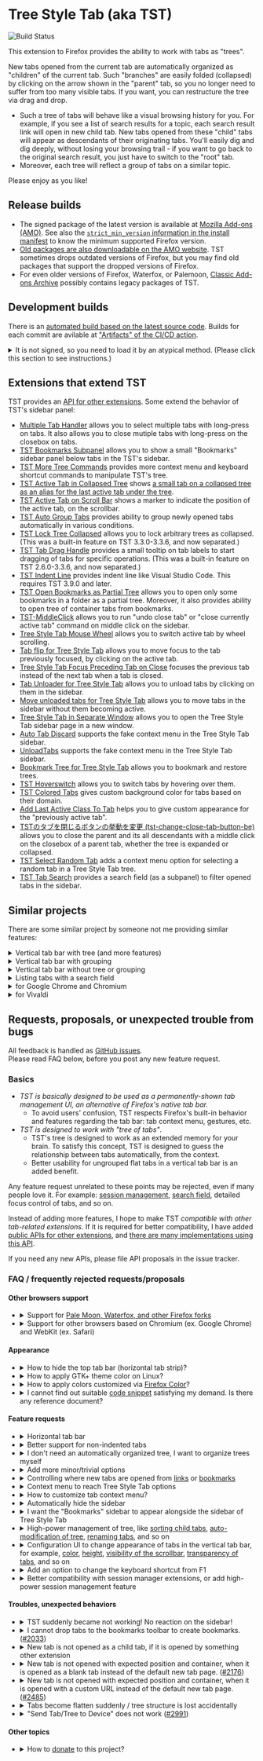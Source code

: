 # Tree Style Tab (aka TST)

![Build Status](https://github.com/piroor/treestyletab/actions/workflows/main.yml/badge.svg?branch=trunk)

This extension to Firefox provides the ability to work with tabs as "trees".

New tabs opened from the current tab are automatically organized as "children" of the current tab.
Such "branches" are easily folded (collapsed) by clicking on the arrow shown in the "parent" tab, so you no longer need to suffer from too many visible tabs.
If you want, you can restructure the tree via drag and drop.

 * Such a tree of tabs will behave like a visual browsing history for you.
   For example, if you see a list of search results for a topic, each search result link will open in new child tab.
   New tabs opened from these "child" tabs will appear as descendants of their originating tabs.
   You'll easily dig and dig deeply, without losing your browsing trail - if you want to go back to the original search result, you just have to switch to the "root" tab.
 * Moreover, each tree will reflect a group of tabs on a similar topic.

Please enjoy as you like!

## Release builds

* The signed package of the latest version is available at [Mozilla Add-ons (AMO)](https://addons.mozilla.org/firefox/addon/tree-style-tab/). See also the [`strict_min_version` information in the install manifest](https://github.com/piroor/treestyletab/blob/master/webextensions/manifest.json#L219) to know the minimum supported Firefox version.
* [Old packages are also downloadable on the AMO website](https://addons.mozilla.org/firefox/addon/tree-style-tab/versions/). TST sometimes drops outdated versions of Firefox, but you may find old packages that support the dropped versions of Firefox. 
* For even older versions of Firefox, Waterfox, or Palemoon, [Classic Add-ons Archive](https://github.com/JustOff/ca-archive) possibly contains legacy packages of TST.

## Development builds

There is an [automated build based on the latest source code](https://piro.sakura.ne.jp/xul/xpi/nightly/treestyletab-we.xpi).
Builds for each commit are avilable at ["Artifacts" of the CI/CD action](https://github.com/piroor/treestyletab/actions?query=workflow%3ACI%2FCD).

<details>
<p><summary>It is not signed, so you need to load it by an atypical method. (Please click this section to see instructions.)</summary></p>

There are two methods to try them in your environment:

* Go to `about:debugging` and click "Load Temporary Add-on" button, then choose the downloaded file. The development build will be loaded and active until you restart Firefox.
* If you want to try it as a regular addon instead of a temporary addon, you need to use [Nightly](https://www.mozilla.org/firefox/channel/desktop/) instead of the stable Firefox or Firefox beta. On Nightly, go to `about:config` and set `xpinstall.signatures.required` to `false`. Then you will be able to install such an unsigned addon.

Also, you can build a custom development build locally. For example, here are the steps to build an XPI on Ubuntu (native, or WSL on Windows 10):

```bash
$ sudo apt install git nodejs npm
$ git clone --recursive https://github.com/piroor/treestyletab.git
$ cd treestyletab/webextensions
$ make
```

Steps to build a specific revision (for example bb467286d58b3da90fd1b2e6ee8a8016e3377b97):

```
$ cd treestyletab/webextensions
$ git checkout bb467286d58b3da90fd1b2e6ee8a8016e3377b97
$ git submodule update
$ make
```

Then you will see new `.xpi` files in the current directory. You can install such a development build via `about:debugging`. Click the `Load Temporary Add-on` button and choose `treestyletab/manifest.json` or a built `.xpi` file.
</details>


## Extensions that extend TST

TST provides an [API for other extensions](https://github.com/piroor/treestyletab/wiki/API-for-other-addons).
Some extend the behavior of TST's sidebar panel:

 * [Multiple Tab Handler](https://addons.mozilla.org/firefox/addon/multiple-tab-handler/) allows you to select multiple tabs with long-press on tabs. It also allows you to close mutiple tabs with long-press on the closebox on tabs.
 * [TST Bookmarks Subpanel](https://addons.mozilla.org/firefox/addon/tst-bookmarks-subpanel/) allows you to show a small "Bookmarks" sidebar panel below tabs in the TST's sidebar.
 * [TST More Tree Commands](https://addons.mozilla.org/firefox/addon/tst-more-tree-commands/) provides more context menu and keyboard shortcut commands to manipulate TST's tree.
 * [TST Active Tab in Collapsed Tree](https://addons.mozilla.org/firefox/addon/tst-active-tab-in-collapsed-tr/) shows [a small tab on a collapsed tree as an alias for the last active tab under the tree](https://github.com/piroor/treestyletab/issues/2192).
 * [TST Active Tab on Scroll Bar](https://addons.mozilla.org/firefox/addon/tst-active-tab-on-scroll-bar/) shows a marker to indicate the position of the active tab, on the scrollbar.
 * [TST Auto Group Tabs](https://addons.mozilla.org/firefox/addon/tst-auto-group-tabs/) provides ability to group newly opened tabs automatically in various conditions.
 * [TST Lock Tree Collapsed](https://addons.mozilla.org/firefox/addon/tst-lock-tree-collapsed/) allows you to lock arbitrary trees as collapsed. (This was a built-in feature on TST 3.3.0-3.3.6, and now separated.)
 * [TST Tab Drag Handle](https://addons.mozilla.org/firefox/addon/tst-tab-drag-handle/) provides a small tooltip on tab labels to start dragging of tabs for specific operations. (This was a built-in feature on TST 2.6.0-3.3.6, and now separated.)
 * [TST Indent Line](https://addons.mozilla.org/firefox/addon/tst-indent-line/) provides indent line like Visual Studio Code. This requires TST 3.9.0 and later.
 * [TST Open Bookmarks as Partial Tree](https://addons.mozilla.org/firefox/addon/tst-open-bookmarks-as-partial-/) allows you to open only some bookmarks in a folder as a partial tree. Moreover, it also provides ability to open tree of container tabs from bookmarks.
 * [TST-MiddleClick](https://addons.mozilla.org/firefox/addon/tst-middleclick/) allows you to run "undo close tab" or "close currently active tab" command on middle click on the sidebar.
 * [Tree Style Tab Mouse Wheel](https://addons.mozilla.org/firefox/addon/tree-style-tab-mouse-wheel/) allows you to switch active tab by wheel scrolling.
 * [Tab flip for Tree Style Tab](https://addons.mozilla.org/firefox/addon/tab-flip-for-tree-style-tab/) allows you to move focus to the tab previously focused, by clicking on the active tab.
 * [Tree Style Tab Focus Preceding Tab on Close](https://addons.mozilla.org/firefox/addon/tst-focus-preceding-tab/) focuses the previous tab instead of the next tab when a tab is closed.
 * [Tab Unloader for Tree Style Tab](https://addons.mozilla.org/firefox/addon/tab-unload-for-tree-style-tab/) allows you to unload tabs by clicking on them in the sidebar.
 * [Move unloaded tabs for Tree Style Tab](https://addons.mozilla.org/firefox/addon/move-unloaded-tabs-for-tst/) allows you to move tabs in the sidebar without them becoming active.
 * [Tree Style Tab in Separate Window](https://addons.mozilla.org/firefox/addon/tst-in-separate-window/) allows you to open the Tree Style Tab sidebar page in a new window.
 * [Auto Tab Discard](https://addons.mozilla.org/firefox/addon/auto-tab-discard/) supports the fake context menu in the Tree Style Tab sidebar.
 * [UnloadTabs](https://addons.mozilla.org/firefox/addon/unload-tabs/) supports the fake context menu in the Tree Style Tab sidebar.
 * [Bookmark Tree for Tree Style Tab](https://addons.mozilla.org/firefox/addon/bookmark-tree-for-tst/) allows you to bookmark and restore trees.
 * [TST Hoverswitch](https://addons.mozilla.org/firefox/addon/tst-hoverswitch/) allows you to switch tabs by hovering over them.
 * [TST Colored Tabs](https://addons.mozilla.org/firefox/addon/tst-colored-tabs/) gives custom background color for tabs based on their domain.
 * [Add Last Active Class To Tab](https://addons.mozilla.org/firefox/addon/add-last-active-class-to-tab/) helps you to give custom appearance for the "previously active tab".
 * [TSTのタブを閉じるボタンの挙動を変更 (tst-change-close-tab-button-be)](https://addons.mozilla.org/firefox/addon/tst-change-close-tab-button-be/) allows you to close the parent and its all descendants with a middle click on the closebox of a parent tab, whether the tree is expanded or collapsed.
 * [TST Select Random Tab](https://addons.mozilla.org/firefox/addon/tst-select-random-tab/) adds a context menu option for selecting a random tab in a Tree Style Tab tree.
 * [TST Tab Search](https://addons.mozilla.org/firefox/addon/tst-search/) provides a search field (as a subpanel) to filter opened tabs in the sidebar.


## Similar projects

There are some similar project by someone not me providing similar features:

<details id="similar-projects-vertical-tab-bar-with-tree"><summary>Vertical tab bar with tree (and more features)</summary>
  
  * [Tree Tabs](https://addons.mozilla.org/firefox/addon/tree-tabs/)
  * [Sidebery](https://addons.mozilla.org/firefox/addon/sidebery/)
  * [ftt](https://addons.mozilla.org/firefox/addon/ftt/)
  </details>
<details id="similar-projects-vertical-tab-bar-with-grouping"><summary>Vertical tab bar with grouping</summary>
  
  * [Container Tabs Sidebar](https://addons.mozilla.org/firefox/addon/container-tabs-sidebar/)
  * [Sidebar Tabs](https://addons.mozilla.org/firefox/addon/sidebartabs/)
  * [Tab Sidebar](https://addons.mozilla.org/firefox/addon/tab-sidebar-we/)
  </details>
<details id="similar-projects-vertical-tab-bar-without-tree-or-grouping"><summary>Vertical tab bar without tree or grouping</summary>
  
  * [Tab Center Reborn](https://addons.mozilla.org/firefox/addon/tabcenter-reborn/)
  * [Vertical Tabs Reloaded](https://addons.mozilla.org/firefox/addon/vertical-tabs-reloaded/)
  * [Vertigo Tabs](https://addons.mozilla.org/firefox/addon/vertigo-tabs/)
  * [Sidebar+](https://addons.mozilla.org/firefox/addon/sidebar_plus/)
  * [Tabs2List](https://addons.mozilla.org/firefox/addon/tabs-2-list/)
  </details>
<details id="similar-projects-listing-tabs-with-a-search-field"><summary>Listing tabs with a search field</summary>
  
  Some extensions provide a pop-up list of tabs with a search field that complements TST:
  
  * [Tab Manager v2](https://addons.mozilla.org/firefox/addon/tab-manager-v2)
  * [TabSearch](https://addons.mozilla.org/firefox/addon/tab_search/)
  * [Tabby - Window & Tab Manager](https://addons.mozilla.org/firefox/addon/tabby-window-tab-manager/)
  * [Tab Master 5000](https://addons.mozilla.org/firefox/addon/tab-master-5000/)
  * [Power Tabs](https://addons.mozilla.org/firefox/addon/power-tabs/)
  * [Tabs2List](https://addons.mozilla.org/firefox/addon/tabs-2-list/): provides not only sidebar panel but a toolbar button with a popup panel also. It has an option to show a search field in the panel by default.
  </details>
<details id="similar-projects-for-google-chrome-and-chromium"><summary>for Google Chrome and Chromium</summary>
  
  * [Sidewise Tree Style Tabs](https://chrome.google.com/webstore/detail/sidewise-tree-style-tabs/biiammgklaefagjclmnlialkmaemifgo)
  * [Tabs Outliner](https://chrome.google.com/webstore/detail/tabs-outliner/eggkanocgddhmamlbiijnphhppkpkmkl)
  * [Treely: Tree Style Tab Manager](https://chrome.google.com/webstore/detail/treely-tree-style-tab-man/hbledhepdppepjnbnohiepcpcnphimdj)
  * [Tree Style Tab](https://chrome.google.com/webstore/detail/tree-style-tab/oicakdoenlelpjnkoljnaakdofplkgnd)
  </details>
<details id="similar-projects-for-vivaldi"><summary>for Vivaldi</summary>
  
  * [Tree Tabs](https://drive.google.com/drive/folders/0B3jXQpRtOfvSdkN4RW5XN2tOc3c)
  </details>


## Requests, proposals, or unexpected trouble from bugs

All feedback is handled as [GitHub issues](https://github.com/piroor/treestyletab/issues).  
Please read FAQ below, before you post any new feature request.

### Basics

 * *TST is basically designed to be used as a permanently-shown tab management UI, an alternative of Firefox's native tab bar.*
   * To avoid users' confusion, TST respects Firefox's built-in behavior and features regarding the tab bar: tab context menu, gestures, etc.
 * *TST is designed to work with "tree of tabs"*.
   * TST's tree is designed to work as an extended memory for your brain. To satisfy this concept, TST is designed to guess the relationship between tabs automatically, from the context.
   * Better usability for ungrouped flat tabs in a vertical tab bar is an added benefit.

Any feature request unrelated to these points may be rejected, even if many people love it.
For example: [session management](https://addons.mozilla.org/firefox/addon/tab-session-manager/), [search field](https://addons.mozilla.org/firefox/addon/tab_search/), detailed focus control of tabs, and so on.

Instead of adding more features, I hope to make TST *compatible with other tab-related extensions*.
If it is required for better compatibility, I have added [public APIs for other extensions](https://github.com/piroor/treestyletab/wiki/API-for-other-addons), and [there are many implementations using this API](#addons-extend-tst).

If you need any new APIs, please file API proposals in the issue tracker.

### FAQ / frequently rejected requests/proposals

#### Other browsers support

* <details id="other-browsers-support-support-for-pale-moon-waterfox-and-other-firefox-forks"><summary>Support for <a href="https://github.com/piroor/treestyletab/issues/1043">Pale Moon, Waterfox, and other Firefox forks</a></summary>
  
  Please use [a forked version of TST for Pale Moon](https://github.com/oinkin/treestyletab) instead.
  TST is designed for latest release of Mozilla Firefox (*Please see also the [`strict_min_version` information in the install manifest](https://github.com/piroor/treestyletab/blob/master/webextensions/manifest.json#L203) to know the minimum supported Firefox version)<!-- and Mozilla Firefox ESR-->, and other applications forked from Firefox are not supported.
  
  "Waterfox Current" looks based on Firefox ESR68 and you can install TST 2.0 and later to it.
  However "Waterfox Classic" based on Firefox 56 is never supported.
  </details>
* <details id="other-browsers-support-support-for-other-browsers-based-on-chromium-ex-google-chrome-and-weblit-ex-safari"><summary>Support for other browsers based on Chromium (ex. Google Chrome) and WebKit (ex. Safari)</a></summary>
  
  TST can't be ported to other browsers because [it depends on some Firefox specific APIs like `sidebar`](https://github.com/piroor/treestyletab/issues/2801#issuecomment-768584534), so it needs to be re-implemented completely.
  Sorry, but I won't re-implement TST as an extension for other browsers by myself because I use Firefox.
  (But [there are some alternatives developed by others](#similar-projects).)
  </details>

#### Appearance

* <details id="appearance-how-to-hide-the-top-tab-bar-horizontal-tab-strip"><summary>How to hide the top tab bar (horizontal tab strip)?</summary>
  
  As a workaround, you can [create a `userChrome.css` file.](https://github.com/piroor/treestyletab/wiki/Code-snippets-for-custom-style-rules#for-userchromecss)
  But please remind that I - the original author of TST - never recommend such an usage, because TST doesn't cover full features of the native tabs due to restrictions of WebExtensions API so *some tab features become inaccessible*, and I also believe that TST is not enough stable to replace Firefox's tab bar completely.
  Thus I usually use TST together with horizontal tab bar for safety.
  
  If I hid the tab bar on my environment in my daily use, I might maintain the userChrome.css hack by myself, but actually I don't do that.
  So guidance to hide the tab bar need to be maintained by people who really use.
  I think it is a nightmare for regular people who don't know how to research and find out solutions with debugger.
  I intentionally don't describe details how to hide the horizontal tab bar, to save people from critical troubles.
  
  I say again, I don't recommend you to hide the horizontal tab bar if you cannot write any suitable userChrome.css hack by yourself.
  I have no motivation to investigate how to hide the horizontal tab bar, because I'll never do that and it may lead people to troubles.
  </details>
* <details id="appearance-how-to-apply-gtk-theme-color-on-linux"><summary>How to apply GTK+ theme color on Linux?</summary>
  
  Due to restrictions within Firefox, TST can not apply GTK+ theme color to its appearance by default. If you want TST's UI with colors to match other parts of Firefox, you need to configure your environemnt, Firefox and TST as:
  
  * Set and export an environment variable `GTK_THEME` in your `.profile` or somewhere like: `export GTK_THEME=<Your theme name like Arc-Dark>` (I don't know why but [CSS system colors on Firefox won't respect GTK's theme colors, if this environemnt variable is missing](https://github.com/piroor/treestyletab/issues/2969).)
  * Firefox's about:config
    * *`widget.content.allow-gtk-dark-theme`=`true` (not default)*
    * `widget.content.gtk-theme-override`=unset (default)
  * TST's options (pattern 1, using "Proton" theme)
    * "Appearance" => "Theme" => "Proton" (default)
    * "Development" => "Color scheme" => "System Color" (default)
  * TST's options (pattern 1b, using "Photon" theme)
    * "Appearance" => "Theme" => "Photon" (default)
    * *"Advanced" => "Extra style rules..." => [paste these lines](https://github.com/piroor/treestyletab/blob/5a8569c22feeaedeecde623a86832db7bc0419a2/webextensions/sidebar/styles/photon/photon.css#L49-L76) (not default)*
    * "Development" => "Color scheme" => "System Color" (default)
  * TST's options (pattern 2, using less extra style rules)
    * *"Appearance" => "Theme" => "High Contrast" (not default)*
    * "Advanced" => "Extra style rules..." => no active style rule (default)
    * "Development" => "Color scheme" => "System Color" (default)
  
  For more details, please see also [the discussions in the issue #2667](https://github.com/piroor/treestyletab/issues/2667).
  </details>
* <details id="appearance-how-to-apply-colors-customized-via-firefox-color"><summary>How to apply colors customized via <a href="https://color.firefox.com/">Firefox Color</a>?</summary>
  
  In short, there is a workaround:
  
  1. Go to TST's options.
  2. Choose "Development" => "Color scheme" => "Photon".
  3. Add a [CSS declaration applying Firefox's native tab colors](https://github.com/piroor/treestyletab/wiki/Code-snippets-for-custom-style-rules#apply-tab-colors-exactly-same-to-firefoxs-native-2780) to "Advanced" => "Extra style rules for contents provided by Tree Style Tab".
  
  For more detailed background, please see also [my comment in the issue #2780](https://github.com/piroor/treestyletab/issues/2780#issuecomment-746043627).
  </details>
* <details id="appearance-i-cannot-find-out-suitable-code-snippet-satisfying-my-demand-is-there-any-reference-document"><summary>I cannot find out suitable <a href="https://github.com/piroor/treestyletab/wiki/Code-snippets-for-custom-style-rules">code snippet</a> satisfying my demand. Is there any reference document?</summary>
  
  Sadly there is no stable reference document due to unstableness of TST's DOM structure. The [code snippets](https://github.com/piroor/treestyletab/wiki/Code-snippets-for-custom-style-rules) are just examples for the time they were written, and they may be broken by changes on TST itself, thus they need to be updated by users through [investigation with the debugger](https://github.com/piroor/treestyletab/wiki/How-to-inspect-tree-of-tabs#how-to-inspect-the-sidebar).
  </details>

#### Feature requests

* <details id="feature-requests-horizontal-tab-bar"><summary>Horizontal tab bar</summary>
  
  It is not possible for Tree Style Tab to support horizontal tabs. 
  TST 2.0 and later is implemented as a Firefox sidebar, there is no chance to provide a horizontal version of the extension.
  </details>
* <details id="feature-requests-better-support-for-non-indented-tabs"><summary>Better support for non-indented tabs</summary>
  
  This is beyond the scope of "Tree" Style Tab.
  There exist [complementary extensions that can provide vertical tabs without a tree](#similar-projects).
  </details>
* <details id="feature-requests-i-dont-need-an-automatically-organized-tree-i-want-to-organize-trees-myself"><summary>I don't need an automatically organized tree, I want to organize trees myself</summary>
  
  You can switch off this behavior:
  
  1. Go to TST's configuration.
  2. "Development" section.
  3. Expand the section "All Configs". Then all internal configurations are listed.
  4. Clear the ☐ `autoAttach` checkbox.
  5. Clear the ☐ `syncParentTabAndOpenerTab` checkbox.
  
  With those preferences unset, TST will no longer automatically attach new tabs to a tree.
  
  To select multiple tabs, for drag-and-drop: <kbd>Shift</kbd>/<kbd>Ctrl</kbd>-click. [Multiple Tab Handler](https://addons.mozilla.org/firefox/addon/multiple-tab-handler/) has additional features.
  </details>
* <details id="feature-requests-add-more-minor-trivial-options"><summary>Add more minor/trivial options</summary>
  
  Please see the [list of helper extensions](#addons-that-extend-tst).
  For the appearance of tabs in the sidebar, [custom user styles](https://github.com/piroor/treestyletab/wiki/Code-snippets-for-custom-style-rules) may help.
  
  The variety of configurations for TST will not increase infinitely.
  Instead, I hope to reduce the variety.
  High customizability is out of scope.
  I want to limit options to those that are truly essential.
  Too many options would kill this project, because they would cloud the main concept of TST and would attract people who don't share my core vision.
  
  Here is a list of policies about accepting or rejecting new option requests:
  
  * If Firefox has the option, TST also should provide similar option to emulate it. (ex. `browser.tabs.closeTabByDblclick` emulation, `browser.tabs.selectOwnerOnClose` emulation, warnings for closing multiple tabs, style switch for leftside/rightside sidebar)
  * If TST imitates Firefox's UI and Firefox doesn't provide any options to control them, TST basically don't provide options for them. (ex. visibility options for imitated context menu commands)
  * If it is essential for accessibility, TST should provide the option. (ex. text direction option, animation effects, "High Contrast" theme, color switch for the toolbar button icon)
  * If it is impossible to be done via simple CSS tricks, TST should provide the option. (ex. unfaviconizing of pinned tabs, positioning options for new tabs, drag-and-drop behavior)
  * If it is already available during combination with another extension, TST don't provide options for them. (ex. coloring of tabs, suspending of tabs, detailed control of tab focus)
  
  Please remind that some existing options may violate these policies due to historical reasons.
  </details>
* <details id="feature-requests-controlling-where-new-tabs-are-opened-from-links-or-bookmarks"><summary>Controlling where new tabs are opened from <a href="https://github.com/piroor/treestyletab/issues/1052">links</a> or <a href="https://github.com/piroor/treestyletab/issues/263">bookmarks</a></summary>
  
  Available with TST 3.7.0 and later, as an expert option: "Tabs from any other trigger" under the "New Tabs Behavior" section.
  [We cannot control the behavior for each detailed case, due to limitations of the WebExtensions API.](https://github.com/piroor/treestyletab/issues/2391#issuecomment-542302281)
  </details>
* <details id="feature-requests-context-menu-to-reach-tree-style-tab-options"><summary>Context menu to reach Tree Style Tab options</summary>
  
  If you use the TST toolbar button, you can open the options page directly from the context menu of the button. 
  Globally, Firefox provides a "Manage Extension" command in the context menus of toolbar buttons that are provided by extensions. 
  TST provides additional commands, such as the options dialog at the menu for a shortcut.
  
  I'm against providing a command such as "TST Options" in the tab context menu, for these reasons:
  
  * The command is fundamentally unrelated to the context: "what command do you want to invoke for the tab?"
  * If you need to change options too frequently during daily use, something is wrong. For example, failure of auto-detection of TST for your action's context. Instead of working around, I believe that such problems should be fixed through improved auto-detection by TST.
  
  If you do frequently open TST options, you can bookmark this address: `ext+treestyletab:options` – your bookmark will open the options page in a tab.
  </details>
* <details id="feature-requests-how-to-customize-tab-context-menu"><summary>How to customize tab context menu?</summary>
  
  You can do this with `userChrome.css`. There's advice for [activation of `userChrome.css`](https://github.com/piroor/treestyletab/wiki/Code-snippets-for-custom-style-rules#for-userchromecss) and [style rules to hide specific context menu items](https://github.com/piroor/treestyletab/wiki/Code-snippets-for-custom-style-rules#hide-context-menu-items-in-the-sidebar-2116).
  
  I have no plan to add a configuration UI for items that are native to the tab context menu of Firefox.
  [Here are some comments describing my reasons for this decision.](https://github.com/piroor/treestyletab/issues/2658)
  ([There is another FAQ topic, please see it also.](#feature-requests-add-more-minor-trivial-options))
  </details>
* <details id="feature-requests-automatically-hide-the-sidebar"><summary>Automatically hide the sidebar</summary>
  
  Due to limitations of the WebExtensions API, this is impossible.
  There exists [a workaround with userChrome.css](https://github.com/piroor/treestyletab/wiki/Code-snippets-for-custom-style-rules#auto-showhide-sidebar-by-mouseover-hover).
  
  The WebExtensions API allows us to toggle visibility of the sidebar with [keyboard shortcuts](https://developer.mozilla.org/en-US/docs/Mozilla/Add-ons/WebExtensions/manifest.json/commands#Key_combinations) and the toolbar button.
  Other arbitrary timings are disallowed, including `mouseover` and long-press of a key.
  </details>
* <details id="feature-requests-i-want-the-bookmarks-sidebar-to-appear-alongside-the-sidebar-of-tree-style-tab"><summary>I want the "Bookmarks" sidebar to appear alongside the sidebar of Tree Style Tab</summary>
  
  This is currently impossible due to Mozilla bug [1328776 - Provide ability to show multiple sidebar contents parallelly)](https://bugzilla.mozilla.org/show_bug.cgi?id=1328776). Workarounds include:
  
  * [TST Bookmarks Subpanel](https://addons.mozilla.org/firefox/addon/tst-bookmarks-subpanel/), which places a collapsible "Bookmarks" panel below Tree Style Tabs.
  * [Aggregate Tabs to Main Window](https://addons.mozilla.org/firefox/addon/aggregate-tabs-to-main-window/), through which multiple windows can help your workflow – "one window for a sidebar", "another window for browsing tabs". You can treat such windows as virtual multiple sidebars.
  </details>
* <details id="feature-requests-high-power-management-of-tree-like-sorting-child-tabs-auto-modification-of-tree-renaming-tabs-and-so-on"><summary>High-power management of tree, like <a href="https://github.com/piroor/treestyletab/issues/94">sorting child tabs</a>, <a href="https://github.com/piroor/treestyletab/issues/509">auto-modification of tree</a>, <a href="https://github.com/piroor/treestyletab/issues/794">renaming tabs</a>, and so on</summary>
  
  Please see the [list of helper extensions](#addons-that-extend-tst).
  [TST More Tree Commands](https://addons.mozilla.org/firefox/addon/tst-more-tree-commands/)'s [issue tracker](https://github.com/piroor/tst-more-tree-commands/issues) may be a good place to track your request.
  
  Please note that "useful" features won't be implemented to TST itself as a built-in feature.
  ([There is another FAQ topic, please see it also.](#feature-requests-add-more-minor-trivial-options))
  
  I believe that generally "tree of tabs should be a visualized history of web browsing", because they are built on relations where you came from.
  Possibly such a tree is facially chaotic, but it just mirrors your actual footmarks, so you'll easily find out where is the target tab based on a map in your mind. Moreover, those relations themselves may let you recall forgotten idea you thought while you were browsing those tabs.
  
  On the other hand, sorted tabs based on URLs or something will be beautiful - but that's all.
  Such sorted tabs won't help me - I'm very forgetful.
  In other words, I just need something which memorizes my chaotic mind as-is.
  
  By the way, my another addon [Multiple Tab Handler](https://addons.mozilla.org/firefox/addon/multiple-tab-handler/) will help you if you frequently modify tree by drag and drop.
  It provides ability to select multiple tabs by Ctrl-Click or Shift-Click and you can drag selected tabs at once.
  </details>
* <details id="feature-requests-configuration-ui-to-change-appearance-of-tabs-in-the-vertical-tab-bar-for-example-color-height-visibility-of-the-scrollbar-transparency-of-tabs-and-so-on"><summary>Configuration UI to change appearance of tabs in the vertical tab bar, for example, <a href="https://github.com/piroor/treestyletab/issues/539">color</a>, <a href="https://github.com/piroor/treestyletab/issues/236">height</a>, <a href="https://github.com/piroor/treestyletab/issues/514">visibility of the scrollbar</a>, <a href="https://github.com/piroor/treestyletab/issues/651">transparency of tabs</a>, and so on</summary>
  
  There is a plan to implement an input field to write custom CSS rules, so it will work like as `userChrome.css`.
  See the [code snippets](https://github.com/piroor/treestyletab/wiki/Code-snippets-for-custom-style-rules) and [details of inspection for the sidebar contents](https://github.com/piroor/treestyletab/issues/1725#issuecomment-359856516).
  </details>
* <details id="feature-requests-add-an-option-to-change-the-keyboard-shortcut-from-f1"><summary>Add an option to change the keyboard shortcut from F1</summary>
  
  [Firefox itself provides the feature.](https://support.mozilla.org/en-US/kb/manage-extension-shortcuts-firefox)
  </details>
* <details id="feature-requests-better-compatibility-with-session-manager-extensions-or-add-high-power-session-management-feature"><summary>Better compatibility with session manager extensions, or add high-power session management feature</summary>
  
  TST should work well with any other session manager extension together, if it respects [`openerTabId` of `tabs.Tab`](https://developer.mozilla.org/en-US/docs/Mozilla/Add-ons/WebExtensions/API/tabs/Tab).
  [Tab Session Manager (aka TSM)](https://addons.mozilla.org/firefox/addon/tab-session-manager/) is one of examples.
  (Moreover, TST also provides an [API to open tabs with structure more safely](https://github.com/piroor/treestyletab/wiki/API-for-other-addons#open-new-tab-bypassing-tsts-tab-control-behavior).
  TST and the session manager extension will work together more smoothly, if it opens tabs via the API.)
  
  In other words, TST can't collaborate with any other extension if it does not give `openerTabId` as a hint to construct trees.
  On such cases it is required to improve the other collaborator extension itself.
  Sadly [it beyonds my power and needs a cooperation by the extension's author](https://github.com/piroor/treestyletab/issues/2914).
  
  As a workaround, you can use TST's bookmarking feature to save trees of tabs.
  Select tabs (via Ctrl-click or Shift-click on tabs in the sidebar) and choose "Bookmark Tabs..." from the context menu, then TST creates a bookmark folder and bookmarks under the folder from selected tabs.
  After that please right-click on the bookmark folder and choose "Open All as a Tree", then you'll get tabs with restored tree structure.
  </details>

#### Troubles, unexpected behaviors

* <details id="feature-requests-tst-suddenly-become-not-working-no-reaction-on-the-sidebar"><summary>TST suddenly became not working! No reaction on the sidebar!</summary>
  
  1. Please try closing the sidebar and reopen it again, to reload the sidebar presentation module of TST.
     TST may work again if the trouble is due to a disconnection between TST's internal modules.
  2. If reopening the sidebar doesn't solve the problem, try disabling and re-enabling TST on the add-ons manager, to reload TST completely.
     TST may work again if the trouble is due to something broken internal status of TST itself.
  3. If both reopening and reloading don't solve the problem, restart Firefox please.
     If the trouble is due to something problems happening in a deeply low layer, we cannot recover the normal status without restarting of Firefox.
* <details id="feature-requests-i-cannot-drop-tabs-to-the-bookmarks-toolbar-to-create-bookmarks-2033"><summary>I cannot drop tabs to the bookmarks toolbar to create bookmarks. (<a href="https://github.com/piroor/treestyletab/issues/2033">#2033</a>)</summary>
  
  In short: shift-dragging of tabs will allow you to drop tabs to the bookmarks toolbar. Otherwise [TST Bookmarks Subpanel](https://addons.mozilla.org/firefox/addon/tst-bookmarks-subpanel/) possibly helps you.
  
  From [a change introduced at the bug 1453153 (affects on Firefox 63 and later)](https://bugzilla.mozilla.org/show_bug.cgi?id=1453153), now Firefox doesn't allow extensions to provide ability to do "creating bookmarks (or links) by drag and drop of tabs" and "detach a tab to a new window by dropping it outside of the window" in same time - those functionailities are quite exclusive.
(For more technical details, see [my comment at the issue #2033](https://github.com/piroor/treestyletab/issues/2033#issuecomment-422157577).)
  
  Thus, now TST provides two different effects to gestures:
  
  * Dragging tabs to out of the tab bar: detach dropped tabs to a new window. You cannot drop tabs to the bookmark toolbar.
  * Shift-dragging tabs to out of the tab bar: create links to the desktop from dropped tabs. You can drop tabs to the bookmark toolbar to create bookmarks.
  
  You can switch these behaviors.
  Please go to the "Drag and Drop" section of TST's options page.
  (By the way, [TST Bookmarks Subpanel](https://addons.mozilla.org/firefox/addon/tst-bookmarks-subpanel/)'s small Bookmarks panel always accept drag and drop of TST's tree without such modifier keys.)
  
  For more preference, you can use a [small drag handles](https://addons.mozilla.org/firefox/addon/tst-tab-drag-handle/) with a helper addon: they will appear when the cursor is hovering on left edge (or right edge for inverted appearance) of a tab for a while.
  You can start dragging of the tab from one of handles, with specified effect for each without any modifier key.
  </details>
* <details id="feature-requests-new-tab-is-not-opened-as-a-child-tab-if-it-is-opened-by-something-another-extension"><summary>New tab is not opened as a child tab, if it is opened by something other extension</summary>
  
  TST should work well with any other extension together, if it respects [`openerTabId` of `tabs.Tab`](https://developer.mozilla.org/en-US/docs/Mozilla/Add-ons/WebExtensions/API/tabs/Tab).
  Tabs opened with the information will automatically organized as children of the opener tab, by TST.
  
  In other words, TST can't collaborate with any other extension if it does not give `openerTabId` as a hint to construct trees.
  On such cases it is required to improve the other collaborator extension itself.
  Sadly it beyonds my power and needs a cooperation by the extension's author.
  </details>
* <details id="feature-requests-new-tab-is-not-opened-with-expected-position-and-container-when-it-is-opened-as-a-blank-tab-instead-of-the-default-new-tab-page-2176"><summary>New tab is not opened with expected position and container, when it is opened as a blank tab instead of the default new tab page. (<a href="https://github.com/piroor/treestyletab/issues/2176#issuecomment-714853450">#2176</a>)</summary>
  
  This is a known issue and hard (or impossible) to be fixed on TST, due to restrictions of WebExtensions API.
  TST cannot detect "a new blank tab is intentionally opened by the user with the keyboard shortcut Ctrl-T", because all new tabs are initially opened with the `about:blank` URL even if you open a new tab from a link.
  Sadly there is no more hint to detect the context how a new tab is opened by you.
  
  For a workaround, you can define a custom shortcut to open a new blank tab with TST's settings: assigning something shortcut for the command "Open a new tab: Child Tab" at the add-ons manager.
  Go to `about:addons` => click the gear button => "Manage Extension Shortcuts" => "Tree Style Tab" => "Show 40 More" => "Open a new tab: Child Tab" => set something shortcut like Ctrl+Alt+T, then you'll get a child tab as expected with the shortcut instead of the default Ctrl-T.
  </details>
* <details id="feature-requests-new-tab-is-not-opened-with-expected-position-and-container-when-it-is-opened-with-a-custom-url-instead-of-the-default-new-tab-page-2485"><summary>New tab is not opened with expected position and container, when it is opened with a custom URL instead of the default new tab page. (<a href="https://github.com/piroor/treestyletab/issues/2485#issuecomment-719673532">#2485</a>)</summary>
  
  You need to change the TST's option `New Tabs Behavior` => `Basic control for New Blank Tab` => `Guess a newly opened tab as opened by "New Blank Tab" action, when it is opened with the URL` to detect new tabs opened with any custom URL.
  It is `about:newtab` by default for Firefox's native new tabs.

  * If you use any addon providing a fixed custom new tab page (ex. [Momentum](https://addons.mozilla.org/firefox/addon/momentumdash/)), open a new tab and show the developer tool with the keyboard shortcut `Ctrl-Shift-K`, then type `location.href` in the console. You'll see the actual URL of the new tab page like `moz-extension://XXXXXXXX-XXXX-XXXX-XXXX-XXXXXXXXXXXX/dashboard.html`.
    The UUID part is random due to security reasons.
  * If you use [New Tab Override](https://addons.mozilla.org/firefox/addon/new-tab-override/) to set a custom URL for new tabs, you cannot get the actual internal URL of new tabs with the method above, because it is immediately redirected.
    It is `moz-extension://XXXXXXXX-XXXX-XXXX-XXXX-XXXXXXXXXXXX/html/newtab.html`, the UUID part can be found at `about:debugging#/runtime/this-firefox` => `Extensions` => `New Tab Override` => `Internal UUID`.
  </details>
* <details id="feature-requests-tabs-become-flatten-suddenly-tree-strucutre-is-lost-accidentally"><summary>Tabs become flatten suddenly / tree structure is lost accidentally</summary>
  
  Such a problem may happen sometimes regardless I'm continuously struggling to solve them. Sadly on most cases there is no way to get back lost tree structure. (Sometimes, closing the window and restoring it via Ctrl-Shift-N may restore the window with correct tree structure, but it is effective only on very limited cases.)
  There are some workarounds to save your tree of tabs before you encounter such a situation:

  * [Tab Session Manager](https://addons.mozilla.org/firefox/addon/tab-session-manager/) supports saving sessions with tree information. Please remind that you need to activate compatibility option manually.
  * TST allows you to take a snapshot of tabs tree to a bookmark folder. Select all tabs (via shift-click, ctrl-click, or "Select All Tabs"), and bookmark selected tabs via the "Bookmark Tabs..." command in tabs context menu on the sidebar panel. Created bookmarks will have `>` marks in their title, it means their tree level. Right click on the bookmark folder and choose the command "Open All as a Tree", then TST will open tabs from the bookmark folder with tree structure constructed from the `>` marks of their title.
  </details>
* <details id="feature-requests-send-tab-tree-to-device-does-not-work"><summary>"Send Tab/Tree to Device" does not work (<a href="https://github.com/piroor/treestyletab/issues/2991">#2991</a>)</summary>
  
  In short: it is inavoidable problem. You need to use the feature very carefully due to unavoidable restrictions.
  
  * Firefox does not allow addons to access Firefox Sync features like "send tab to device" directly. Such an API proposal was already rejected. See also: [1417183 - Provide a web extensions API-based way to send pages between devices](https://bugzilla.mozilla.org/show_bug.cgi?id=1417183) (_WONTFIX_)
  * Instead, [storage.sync](https://developer.mozilla.org/en-US/docs/Mozilla/Add-ons/WebExtensions/API/storage/sync) API is the only one method for addons to share user data across devices.
  * Thus TST **simulates** Firefox's "send tab to device" feature based on storage.sync API. **The simulated feature does not work same as Firefox's native one due to various restrictions.**
    * TST tries to suggest device name from available information, but it may have less identifiability because Firefox does not allow addons to get native device name. Thus **you need to give enough identifiable name manually**.
    * storage.sync has **no guarantee that written data is synchronize immediately**. Even if you change device name from TST options or choose the "send tab/tree to device" command, you may need to wait until Firefox synchronize storage.sync data. Sadly we don't know when it happens.
    * So, if you need to send or receive tabs via TST's "send tab/tree" command immediately, you'll need to run "sync now" command of Firefox itself on **both** sender and receiver Firefoxes after you ran the "send tab/tree" command.
  </details>

#### Other topics

* <details id="other-topics-how-to-donate-to-this-project"><summary>How to <a href="https://github.com/piroor/treestyletab/issues/761">donate</a> to this project?</summary>
  
  Thanks, but sorry, I have no plans to accept any dontations for these reasons:
  
  * The biggest reason is: because I want to keep me as the prime user of this project.
    I want to keep having a privilege to say "no" about requests that do not match my vision.
    My hands are already full with maintenance of Tree Style Tab for my use case.
    (Of course I know that donation is not payment, but I'm afraid that I would think about voices from people who did donation more seriously and it would unconsciously conflict with my policies.)
  * Also, I'm afraid of [social undermining](https://en.wikipedia.org/wiki/Social_undermining).
  * I'm an employee of the [ClearCode Inc.](https://www.clear-code.com/)
    My employer allows me to develop my extensions during business hours, because my job is technical support to customers (enterprise users of Firefox and Thunderbird) and the development increases my skills with Firefox and Thunderbird.
    In other words, my addon projects already have monetary support enoughly.
    Stagnation of my addon projects are mostly caused from technical reasons or lowering of motivation, not monetary reasons.
  
  Any other contribution to this project is welcome - translation, debugging, triaging of issues, and more.
  If you have fixed a bug you met, please send a pull request - I'll merge it.
  If you have different plans about TST, please fork this project freely for your purpose, if needed.
  </details>
